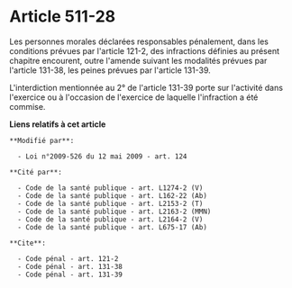 # Article 511-28

Les personnes morales déclarées responsables pénalement, dans les conditions prévues par l'article 121-2, des infractions
définies au présent chapitre encourent, outre l'amende suivant les modalités prévues par l'article 131-38, les peines prévues
par l'article 131-39. 

L'interdiction mentionnée au 2° de l'article 131-39 porte sur l'activité dans l'exercice ou à l'occasion de l'exercice de
laquelle l'infraction a été commise.

**Liens relatifs à cet article**

	**Modifié par**:

	  - Loi n°2009-526 du 12 mai 2009 - art. 124

	**Cité par**:

	  - Code de la santé publique - art. L1274-2 (V)
	  - Code de la santé publique - art. L162-22 (Ab)
	  - Code de la santé publique - art. L2153-2 (T)
	  - Code de la santé publique - art. L2163-2 (MMN)
	  - Code de la santé publique - art. L2164-2 (V)
	  - Code de la santé publique - art. L675-17 (Ab)

	**Cite**:

	  - Code pénal - art. 121-2
	  - Code pénal - art. 131-38
	  - Code pénal - art. 131-39
